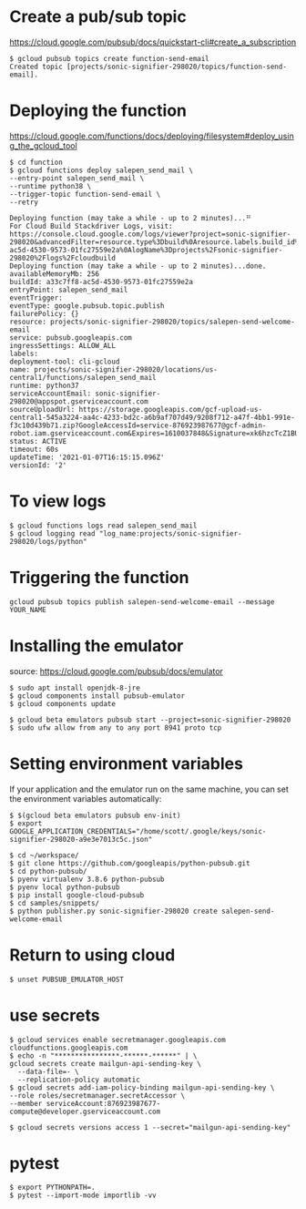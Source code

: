 # Create a pub/sub topic

https://cloud.google.com/pubsub/docs/quickstart-cli#create_a_subscription

```
$ gcloud pubsub topics create function-send-email
Created topic [projects/sonic-signifier-298020/topics/function-send-email].
```

# Deploying the function

https://cloud.google.com/functions/docs/deploying/filesystem#deploy_using_the_gcloud_tool


    $ cd function
    $ gcloud functions deploy salepen_send_mail \
    --entry-point salepen_send_mail \
    --runtime python38 \
    --trigger-topic function-send-email \
    --retry

    Deploying function (may take a while - up to 2 minutes)...⠛
    For Cloud Build Stackdriver Logs, visit: https://console.cloud.google.com/logs/viewer?project=sonic-signifier-298020&advancedFilter=resource.type%3Dbuild%0Aresource.labels.build_id%3Da33c7ff8-ac5d-4530-9573-01fc27559e2a%0AlogName%3Dprojects%2Fsonic-signifier-298020%2Flogs%2Fcloudbuild
    Deploying function (may take a while - up to 2 minutes)...done.
    availableMemoryMb: 256
    buildId: a33c7ff8-ac5d-4530-9573-01fc27559e2a
    entryPoint: salepen_send_mail
    eventTrigger:
    eventType: google.pubsub.topic.publish
    failurePolicy: {}
    resource: projects/sonic-signifier-298020/topics/salepen-send-welcome-email
    service: pubsub.googleapis.com
    ingressSettings: ALLOW_ALL
    labels:
    deployment-tool: cli-gcloud
    name: projects/sonic-signifier-298020/locations/us-central1/functions/salepen_send_mail
    runtime: python37
    serviceAccountEmail: sonic-signifier-298020@appspot.gserviceaccount.com
    sourceUploadUrl: https://storage.googleapis.com/gcf-upload-us-central1-545a3224-aa4c-4233-bd2c-a6b9af707d49/9208f712-a47f-4bb1-991e-f3c10d439b71.zip?GoogleAccessId=service-876923987677@gcf-admin-robot.iam.gserviceaccount.com&Expires=1610037848&Signature=xk6hzcTcZ1BU8l%2BQRQFXr60uKoHL5GKtVtPOoIXySgMXJiqPbctP4N48Oc0d9xLfg27xQtaFQsKd0BIki9o%2BmCnF%2FJTwzYJz2xjQcLxVmO051bIqCXz8696j%2B%2B2KXogD8hmnfHZqiQ%2FbX%2FHqCwheziUImAtZHGwv3P4R6bwrRuFQgrLrHM9E%2BL%2BKWVMX3kMQFI8RJn%2F14KPmvyT6rSCYr3hfgpJ8cexu1OoOdNCJdmdgwVj2F82f%2FDa4pvhzSuwz4iqM88NjbZK6pKBOLkX3qRlcIzpFt7U%2FLSdtwKyze7oxKfQWNK7dOdK2MPU4NjihZxERdCatXz0jLUuHU%2Fm9RQ%3D%3D
    status: ACTIVE
    timeout: 60s
    updateTime: '2021-01-07T16:15:15.096Z'
    versionId: '2'

# To view logs

    $ gcloud functions logs read salepen_send_mail
    $ gcloud logging read "log_name:projects/sonic-signifier-298020/logs/python"


# Triggering the function

    gcloud pubsub topics publish salepen-send-welcome-email --message YOUR_NAME

# Installing the emulator

source: https://cloud.google.com/pubsub/docs/emulator

    $ sudo apt install openjdk-8-jre
    $ gcloud components install pubsub-emulator
    $ gcloud components update

    $ gcloud beta emulators pubsub start --project=sonic-signifier-298020
    $ sudo ufw allow from any to any port 8941 proto tcp

# Setting environment variables

If your application and the emulator run on the same machine, you can set the environment variables automatically:

    $ $(gcloud beta emulators pubsub env-init)
    $ export GOOGLE_APPLICATION_CREDENTIALS="/home/scott/.google/keys/sonic-signifier-298020-a9e3e7013c5c.json"

    $ cd ~/workspace/
    $ git clone https://github.com/googleapis/python-pubsub.git
    $ cd python-pubsub/
    $ pyenv virtualenv 3.8.6 python-pubsub
    $ pyenv local python-pubsub
    $ pip install google-cloud-pubsub
    $ cd samples/snippets/
    $ python publisher.py sonic-signifier-298020 create salepen-send-welcome-email

# Return to using cloud

    $ unset PUBSUB_EMULATOR_HOST

# use secrets

    $ gcloud services enable secretmanager.googleapis.com cloudfunctions.googleapis.com
    $ echo -n "****************-******-******" | \
    gcloud secrets create mailgun-api-sending-key \
      --data-file=- \
      --replication-policy automatic
    $ gcloud secrets add-iam-policy-binding mailgun-api-sending-key \
    --role roles/secretmanager.secretAccessor \
    --member serviceAccount:876923987677-compute@developer.gserviceaccount.com

    $ gcloud secrets versions access 1 --secret="mailgun-api-sending-key"


# pytest

    $ export PYTHONPATH=.
    $ pytest --import-mode importlib -vv
